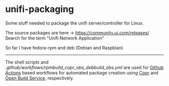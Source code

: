 # unifi-packaging

Some stuff needed to package the unifi server/controller for Linux. 

The source packages are here -> https://community.ui.com/releases/ 
Search for the term "Unifi Network Application"

So far I have fedora-rpm and deb (Debian and Raspbian)

---

The shell scripts and *.github/workflows/rpmbuild_copr_obs_debbuild_obs.yml* are used for [Github Actions](https://github.com/features/actions) based workflows for automated package creation using [Copr](https://copr.fedorainfracloud.org/coprs/useidel/unifi/) and [Open Build Service](https://build.opensuse.org/package/show/home:useidel/unifictrl), respectively. 
